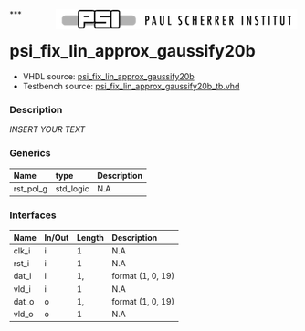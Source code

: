 <img align="right" src="psi_logo.png">
***

# psi_fix_lin_approx_gaussify20b
 - VHDL source: [psi_fix_lin_approx_gaussify20b](../../hdl/psi_fix_lin_approx_gaussify20b.vhd)
 - Testbench source: [psi_fix_lin_approx_gaussify20b_tb.vhd](../../testbench/psi_fix_lin_approx_gaussify20b_tb/psi_fix_lin_approx_gaussify20b_tb.vhd)

### Description
*INSERT YOUR TEXT*

### Generics
| Name      | type      | Description   |
|:----------|:----------|:--------------|
| rst_pol_g | std_logic | N.A           |

### Interfaces
| Name   | In/Out   | Length   | Description       |
|:-------|:---------|:---------|:------------------|
| clk_i  | i        | 1        | N.A               |
| rst_i  | i        | 1        | N.A               |
| dat_i  | i        | 1,       | format (1, 0, 19) |
| vld_i  | i        | 1        | N.A               |
| dat_o  | o        | 1,       | format (1, 0, 19) |
| vld_o  | o        | 1        | N.A               |